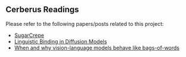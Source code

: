 ## Cerberus Readings
Please refer to the following papers/posts related to this project:
- [SugarCrepe](https://arxiv.org/abs/2306.14610)
- [Linguistic Binding in Diffusion Models](https://arxiv.org/abs/2306.08877)
- [When and why vision-language models behave like bags-of-words](https://arxiv.org/abs/2210.01936)